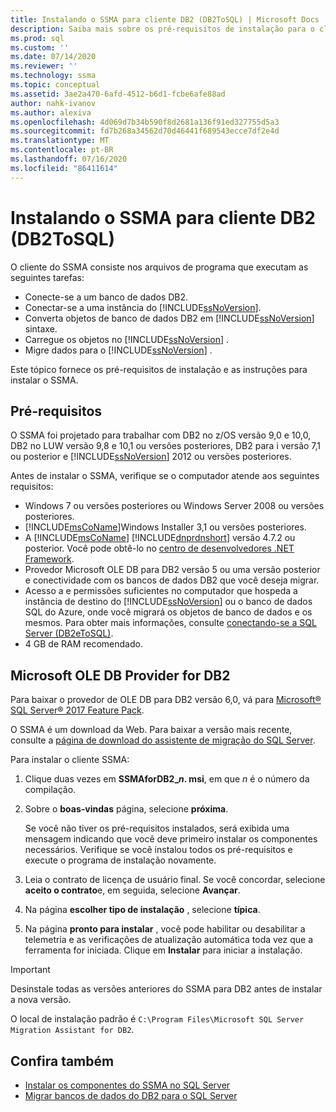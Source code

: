 ```yaml
---
title: Instalando o SSMA para cliente DB2 (DB2ToSQL) | Microsoft Docs
description: Saiba mais sobre os pré-requisitos de instalação para o cliente do Assistente de Migração do SQL Server (SSMA) para DB2 e como instalá-lo.
ms.prod: sql
ms.custom: ''
ms.date: 07/14/2020
ms.reviewer: ''
ms.technology: ssma
ms.topic: conceptual
ms.assetid: 3ae2a470-6afd-4512-b6d1-fcbe6afe88ad
author: nahk-ivanov
ms.author: alexiva
ms.openlocfilehash: 4d069d7b34b590f8d2681a136f91ed327755d5a3
ms.sourcegitcommit: fd7b268a34562d70d46441f689543ecce7df2e4d
ms.translationtype: MT
ms.contentlocale: pt-BR
ms.lasthandoff: 07/16/2020
ms.locfileid: "86411614"
---
```

# <a name="installing-ssma-for-db2-client-db2tosql"></a>Instalando o SSMA para cliente DB2 (DB2ToSQL)

O cliente do SSMA consiste nos arquivos de programa que executam as seguintes tarefas:

- Conecte-se a um banco de dados DB2.
- Conectar-se a uma instância do [!INCLUDE[ssNoVersion](../../includes/ssnoversion-md.md)].
- Converta objetos de banco de dados DB2 em [!INCLUDE[ssNoVersion](../../includes/ssnoversion-md.md)] sintaxe.
- Carregue os objetos no [!INCLUDE[ssNoVersion](../../includes/ssnoversion-md.md)] .
- Migre dados para o [!INCLUDE[ssNoVersion](../../includes/ssnoversion-md.md)] .

Este tópico fornece os pré-requisitos de instalação e as instruções para instalar o SSMA.

## <a name="prerequisites"></a>Pré-requisitos

O SSMA foi projetado para trabalhar com DB2 no z/OS versão 9,0 e 10,0, DB2 no LUW versão 9,8 e 10,1 ou versões posteriores, DB2 para i versão 7,1 ou posterior e [!INCLUDE[ssNoVersion](../../includes/ssnoversion-md.md)] 2012 ou versões posteriores.

Antes de instalar o SSMA, verifique se o computador atende aos seguintes requisitos:

- Windows 7 ou versões posteriores ou Windows Server 2008 ou versões posteriores.
- [!INCLUDE[msCoName](../../includes/msconame_md.md)]Windows Installer 3,1 ou versões posteriores.
- A [!INCLUDE[msCoName](../../includes/msconame_md.md)] [!INCLUDE[dnprdnshort](../../includes/dnprdnshort_md.md)] versão 4.7.2 ou posterior. Você pode obtê-lo no [centro de desenvolvedores .NET Framework](https://go.microsoft.com/fwlink/?LinkId=48882).
- Provedor Microsoft OLE DB para DB2 versão 5 ou uma versão posterior e conectividade com os bancos de dados DB2 que você deseja migrar.
- Acesso a e permissões suficientes no computador que hospeda a instância de destino do [!INCLUDE[ssNoVersion](../../includes/ssnoversion-md.md)] ou o banco de dados SQL do Azure, onde você migrará os objetos de banco de dados e os mesmos. Para obter mais informações, consulte [conectando-se a SQL Server &#40;DB2eToSQL&#41;](../../ssma/db2/connecting-to-sql-server-db2etosql.md).
- 4 GB de RAM recomendado.

## <a name="microsoft-ole-db-provider-for-db2"></a>Microsoft OLE DB Provider for DB2

Para baixar o provedor de OLE DB para DB2 versão 6,0, vá para [Microsoft® SQL Server® 2017 Feature Pack](https://www.microsoft.com/download/details.aspx?id=55992).

O SSMA é um download da Web. Para baixar a versão mais recente, consulte a [página de download do assistente de migração do SQL Server](https://aka.ms/ssmafordb2).

Para instalar o cliente SSMA:

1. Clique duas vezes em **SSMAforDB2_*n*. msi**, em que *n* é o número da compilação.
2. Sobre o **boas-vindas** página, selecione **próxima**.

   Se você não tiver os pré-requisitos instalados, será exibida uma mensagem indicando que você deve primeiro instalar os componentes necessários. Verifique se você instalou todos os pré-requisitos e execute o programa de instalação novamente.

3. Leia o contrato de licença de usuário final. Se você concordar, selecione **aceito o contrato**e, em seguida, selecione **Avançar**.
4. Na página **escolher tipo de instalação** , selecione **típica**.
5. Na página **pronto para instalar** , você pode habilitar ou desabilitar a telemetria e as verificações de atualização automática toda vez que a ferramenta for iniciada. Clique em **Instalar** para iniciar a instalação.

> [!IMPORTANT]
> Desinstale todas as versões anteriores do SSMA para DB2 antes de instalar a nova versão.

O local de instalação padrão é `C:\Program Files\Microsoft SQL Server Migration Assistant for DB2`.

## <a name="see-also"></a>Confira também

- [Instalar os componentes do SSMA no SQL Server](../../ssma/db2/installing-ssma-components-on-sql-server-db2tosql.md)
- [Migrar bancos de dados do DB2 para o SQL Server](../../ssma/db2/migrating-db2-databases-to-sql-server-db2tosql.md)
